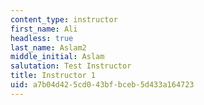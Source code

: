 ```yaml
---
content_type: instructor
first_name: Ali
headless: true
last_name: Aslam2
middle_initial: Aslam
salutation: Test Instructor
title: Instructor 1
uid: a7b04d42-5cd0-43bf-bceb-5d433a164723
---
```

